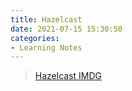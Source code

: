 ```yaml
---
title: Hazelcast
date: 2021-07-15 15:30:50
categories:
- Learning Notes
---
```


> [Hazelcast IMDG](https://www.jianshu.com/nb/29058074)

